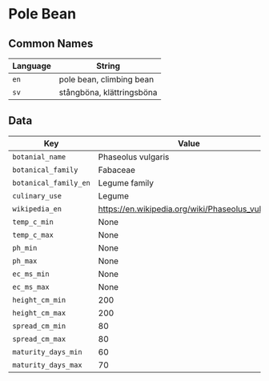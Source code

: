 # Pole Bean

## Common Names

Language|String
-|-
`en`|pole bean, climbing bean
`sv`|stångböna, klättringsböna


## Data

Key|Value
-|-
`botanial_name`|Phaseolus vulgaris
`botanical_family`|Fabaceae
`botanical_family_en`|Legume family
`culinary_use`|Legume
`wikipedia_en`|https://en.wikipedia.org/wiki/Phaseolus_vulgaris
`temp_c_min`|None
`temp_c_max`|None
`ph_min`|None
`ph_max`|None
`ec_ms_min`|None
`ec_ms_max`|None
`height_cm_min`|200
`height_cm_max`|200
`spread_cm_min`|80
`spread_cm_max`|80
`maturity_days_min`|60
`maturity_days_max`|70


